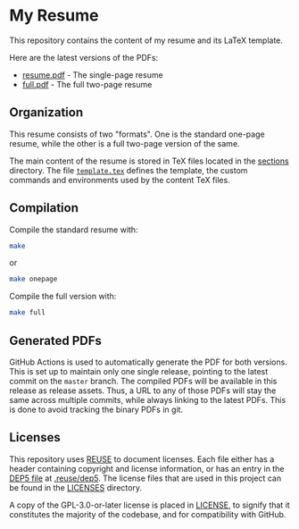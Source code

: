 <!--
SPDX-FileCopyrightText: 2019 Harish Rajagopal <harish.rajagopals@gmail.com>

SPDX-License-Identifier: GPL-3.0-or-later
-->

# My Resume

This repository contains the content of my resume and its LaTeX template.

Here are the latest versions of the PDFs:
- [resume.pdf](https://github.com/rharish101/resume/releases/latest/download/resume.pdf) - The single-page resume
- [full.pdf](https://github.com/rharish101/resume/releases/latest/download/full.pdf) - The full two-page resume

## Organization
This resume consists of two "formats".
One is the standard one-page resume, while the other is a full two-page version of the same.

The main content of the resume is stored in TeX files located in the [sections](sections/) directory.
The file [`template.tex`](template.tex) defines the template, the custom commands and environments used by the content TeX files.

## Compilation
Compile the standard resume with:
```sh
make
```
or
```sh
make onepage
```

Compile the full version with:
```sh
make full
```

## Generated PDFs
GitHub Actions is used to automatically generate the PDF for both versions.
This is set up to maintain only one single release, pointing to the latest commit on the `master` branch.
The compiled PDFs will be available in this release as release assets.
Thus, a URL to any of those PDFs will stay the same across multiple commits, while always linking to the latest PDFs.
This is done to avoid tracking the binary PDFs in git.

## Licenses
This repository uses [REUSE](https://reuse.software/) to document licenses.
Each file either has a header containing copyright and license information, or has an entry in the [DEP5 file](https://www.debian.org/doc/packaging-manuals/copyright-format/1.0/) at [.reuse/dep5](./.reuse/dep5).
The license files that are used in this project can be found in the [LICENSES](./LICENSES) directory.

A copy of the GPL-3.0-or-later license is placed in [LICENSE](./LICENSE), to signify that it constitutes the majority of the codebase, and for compatibility with GitHub.
